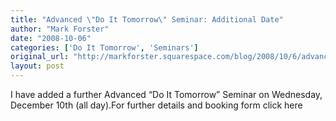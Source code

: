```yaml
---
title: "Advanced \"Do It Tomorrow\" Seminar: Additional Date"
author: "Mark Forster"
date: "2008-10-06"
categories: ['Do It Tomorrow', 'Seminars']
original_url: "http://markforster.squarespace.com/blog/2008/10/6/advanced-do-it-tomorrow-seminar-additional-date.html"
layout: post
---
```


I have added a further Advanced “Do It Tomorrow” Seminar on Wednesday, December 10th (all day).For further details and booking form click here
